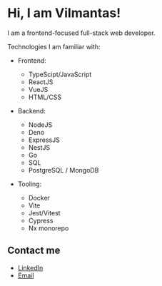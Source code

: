 # Hi, I am Vilmantas!

I am a frontend-focused full-stack web developer.

Technologies I am familiar with:
- Frontend:
  - TypeScipt/JavaScript
  - ReactJS
  - VueJS
  - HTML/CSS
    
- Backend:
  - NodeJS
  - Deno
  - ExpressJS
  - NestJS
  - Go
  - SQL
  - PostgreSQL / MongoDB
    
- Tooling: 
  - Docker
  - Vite
  - Jest/Vitest
  - Cypress
  - Nx monorepo

## Contact me

- [LinkedIn](https://www.linkedin.com/in/vilmantas-sudaris-63567586/)
- [Email](mailto:vilmantas.sudaris@gmail.com)

<!---
- 👋 Hi, I’m @vilmis04
- 👀 I’m interested in ...
- 🌱 I’m currently learning ...
- 💞️ I’m looking to collaborate on ...
- 📫 How to reach me ...
--->
<!---
vilmis04/vilmis04 is a ✨ special ✨ repository because its `README.md` (this file) appears on your GitHub profile.
You can click the Preview link to take a look at your changes.
--->
